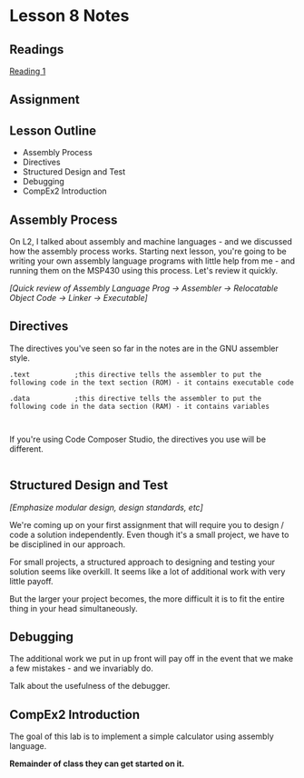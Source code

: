 # Lesson 8 Notes


## Readings
[Reading 1](/path/to/reading)

## Assignment

## Lesson Outline
- Assembly Process
- Directives
- Structured Design and Test
- Debugging
- CompEx2 Introduction

## Assembly Process

On L2, I talked about assembly and machine languages - and we discussed how the assembly process works.  Starting next lesson, you're going to be writing your own assembly language programs with little help from me - and running them on the MSP430 using this process.  Let's review it quickly.

*[Quick review of Assembly Language Prog -> Assembler -> Relocatable Object Code -> Linker -> Executable]*

## Directives

The directives you've seen so far in the notes are in the GNU assembler style.


```
.text           ;this directive tells the assembler to put the following code in the text section (ROM) - it contains executable code

.data           ;this directive tells the assembler to put the following code in the data section (RAM) - it contains variables



```

If you're using Code Composer Studio, the directives you use will be different.

```
```
## Structured Design and Test

*[Emphasize modular design, design standards, etc]*

We're coming up on your first assignment that will require you to design / code a solution independently.  Even though it's a small project, we have to be disciplined in our approach.

For small projects, a structured approach to designing and testing your solution seems like overkill.  It seems like a lot of additional work with very little payoff.

But the larger your project becomes, the more difficult it is to fit the entire thing in your head simultaneously.

## Debugging

The additional work we put in up front will pay off in the event that we make a few mistakes - and we invariably do.  

Talk about the usefulness of the debugger.

## CompEx2 Introduction

The goal of this lab is to implement a simple calculator using assembly language.

**Remainder of class they can get started on it.**
